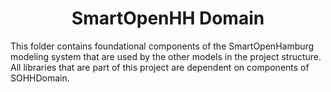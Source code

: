 <h1 align="center">SmartOpenHH Domain</h1>

This folder contains foundational components of the SmartOpenHamburg modeling system that are used by the other models in the project structure. All libraries that are part of this project are dependent on components of SOHHDomain.
